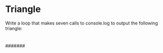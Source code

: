 # Triangle

Write a loop that makes seven calls to console.log to output the following triangle:

#
##
###
####
#####
######
#######

